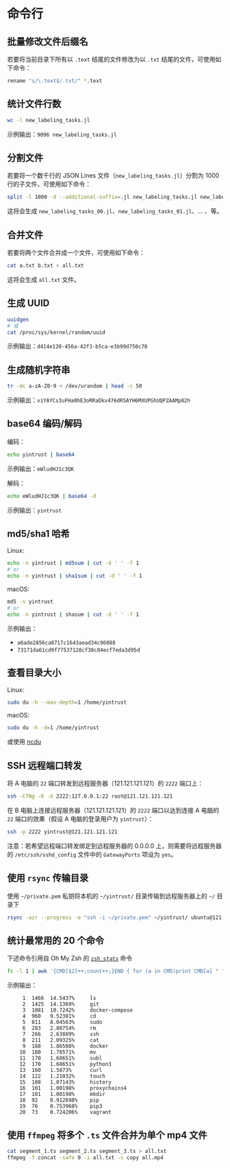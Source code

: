 # 命令行

## 批量修改文件后缀名

若要将当前目录下所有以 `.text` 结尾的文件修改为以 `.txt` 结尾的文件，可使用如下命令：

```sh
rename "s/\.text$/.txt/" *.text
```

## 统计文件行数

```sh
wc -l new_labeling_tasks.jl
```

示例输出：`9096 new_labeling_tasks.jl`

## 分割文件

若要将一个数千行的 JSON Lines 文件（`new_labeling_tasks.jl`）分割为 1000 行的子文件，可使用如下命令：

```sh
split -l 1000 -d --additional-suffix=.jl new_labeling_tasks.jl new_labeling_tasks_
```

这将会生成 `new_labeling_tasks_00.jl`、`new_labeling_tasks_01.jl`、... 、等。

## 合并文件

若要将两个文件合并成一个文件，可使用如下命令：

```sh
cat a.txt b.txt > all.txt
```

这将会生成 `all.txt` 文件。

## 生成 UUID

```sh
uuidgen
# 或
cat /proc/sys/kernel/random/uuid
```

示例输出：`d414e120-456a-42f3-b5ca-e3b99d750c78`

## 生成随机字符串

```sh
tr -dc a-zA-Z0-9 < /dev/urandom | head -c 50
```

示例输出：`viYAYCs3uFHa0hE3oRRaDkv476dR5AYH6MXUPGhUQPZAAMp82h`

## base64 编码/解码

编码：

```sh
echo yintrust | base64
```

示例输出：`eWludHJ1c3QK`

解码：

```sh
echo eWludHJ1c3QK | base64 -d
```

示例输出：`yintrust`

## md5/sha1 哈希

Linux:

```sh
echo -n yintrust | md5sum | cut -d ' ' -f 1
# or
echo -n yintrust | sha1sum | cut -d ' ' -f 1
```

macOS:

```sh
md5 -s yintrust
# or
echo -n yintrust | shasum | cut -d ' ' -f 1
```

示例输出：

- `a6ade2856ca8717c1643aead34c96088`
- `73171da61cd9f77537128cf38c84ecf7eda3d95d`

## 查看目录大小

Linux:

```sh
sudo du -h --max-depth=1 /home/yintrust
```

macOS:

```sh
sudo du -h -d=1 /home/yintrust
```

或使用 [ncdu](https://dev.yorhel.nl/ncdu)

## SSH 远程端口转发

将 A 电脑的 `22` 端口转发到远程服务器（121.121.121.121）的 `2222` 端口上：

```sh
ssh -CfNg -R -X 2222:127.0.0.1:22 root@121.121.121.121
```

在 B 电脑上连接远程服务器（121.121.121.121）的 `2222` 端口以达到连接 A 电脑的 `22` 端口的效果（假设 A 电脑的登录用户为 `yintrust`）：

```sh
ssh -p 2222 yintrust@121.121.121.121
```

注意：若希望远程端口转发绑定到远程服务器的 0.0.0.0 上，则需要将远程服务器的 `/etc/ssh/sshd_config` 文件中的 `GatewayPorts` 项设为 `yes`。

## 使用 `rsync` 传输目录

使用 `~/private.pem` 私钥将本机的 `~/yintrust/` 目录传输到远程服务器上的 `~/` 目录下

```sh
rsync -azr --progress -e "ssh -i ~/private.pem" ~/yintrust/ ubuntu@121.121.121.121:~/
```

## 统计最常用的 20 个命令

下述命令引用自 Oh My Zsh 的 [`zsh_stats`](https://github.com/ohmyzsh/ohmyzsh/blob/master/lib/functions.zsh#L1-L3) 命令

```sh
fc -l 1 | awk '{CMD[$2]++;count++;}END { for (a in CMD)print CMD[a] " " CMD[a]/count*100 "% " a;}' | grep -v "./" | column -c3 -s " " -t | sort -nr | nl |  head -n20
```

示例输出：

```text
     1	1466  14.5437%     ls
     2	1425  14.1369%     git
     3	1081  10.7242%     docker-compose
     4	960   9.52381%     cd
     5	811   8.04563%     sudo
     6	283   2.80754%     rm
     7	266   2.63889%     ssh
     8	211   2.09325%     cat
     9	188   1.86508%     docker
    10	180   1.78571%     mv
    11	170   1.68651%     subl
    12	170   1.68651%     python3
    13	160   1.5873%      curl
    14	122   1.21032%     touch
    15	108   1.07143%     history
    16	101   1.00198%     proxychains4
    17	101   1.00198%     mkdir
    18	92    0.912698%    pip
    19	76    0.753968%    pip3
    20	73    0.724206%    vagrant

```

## 使用 `ffmpeg` 将多个 `.ts` 文件合并为单个 mp4 文件

```sh
cat segment_1.ts segment_2.ts segment_3.ts > all.txt
ffmpeg -f concat -safe 0 -i all.txt -c copy all.mp4
```
